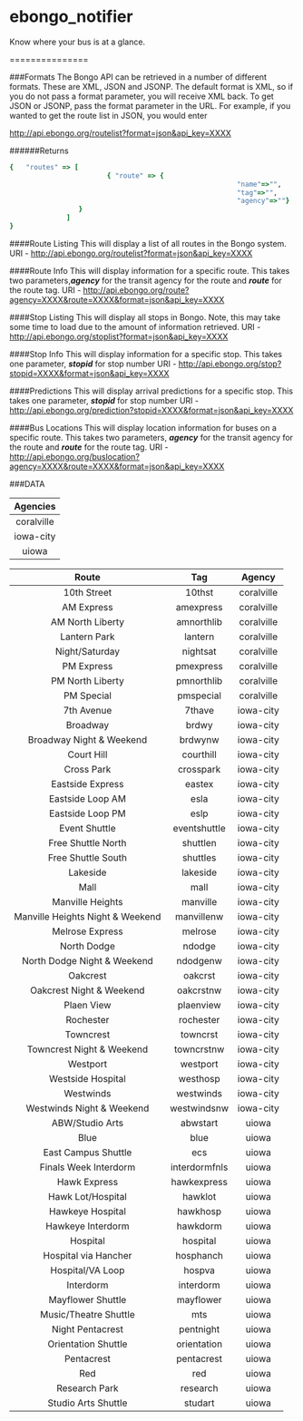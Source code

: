 ebongo_notifier
===============

Know where your bus is at a glance.

===============

###Formats
The Bongo API can be retrieved in a number of different formats. These are XML, JSON and JSONP. The default format is XML, so if you do not pass a format parameter, you will receive XML back. To get JSON or JSONP, pass the format parameter in the URL. For example, if you wanted to get the route list in JSON, you would enter

http://api.ebongo.org/routelist?format=json&api_key=XXXX

######Returns
```Ruby
{	"routes" => [
			        	{ "route" => {
														"name"=>"", 
														"tag"=>"", 
														"agency"=>""}
                 }
              ]
}
```
####Route Listing
This will display a list of all routes in the Bongo system.
URI - http://api.ebongo.org/routelist?format=json&api_key=XXXX

####Route Info
This will display information for a specific route. This takes two parameters,**_agency_** for the transit agency for the route and **_route_** for the route tag.
URI - http://api.ebongo.org/route?agency=XXXX&route=XXXX&format=json&api_key=XXXX

####Stop Listing
This will display all stops in Bongo. Note, this may take some time to load due to the amount of information retrieved.
URI - http://api.ebongo.org/stoplist?format=json&api_key=XXXX

####Stop Info
This will display information for a specific stop. This takes one parameter, **_stopid_** for stop number
URI - http://api.ebongo.org/stop?stopid=XXXX&format=json&api_key=XXXX

####Predictions
This will display arrival predictions for a specific stop. This takes one parameter, **_stopid_** for stop number
URI - http://api.ebongo.org/prediction?stopid=XXXX&format=json&api_key=XXXX

####Bus Locations
This will display location information for buses on a specific route. This takes two parameters, **_agency_** for the transit agency for the route and **_route_** for the route tag.
URI - http://api.ebongo.org/buslocation?agency=XXXX&route=XXXX&format=json&api_key=XXXX

###DATA

| Agencies |
|:------:|
| coralville |
| iowa-city |
| uiowa |

| Route | Tag | Agency|
|:-----:|:---:|:-----:|
|10th Street|10thst|coralville|
|AM Express|amexpress|coralville|
|AM North Liberty|amnorthlib|coralville|
|Lantern Park|lantern|coralville|
|Night/Saturday|nightsat|coralville|
|PM Express|pmexpress|coralville|
|PM North Liberty|pmnorthlib|coralville|
|PM Special|pmspecial|coralville|
|7th Avenue|7thave|iowa-city|
|Broadway|brdwy|iowa-city|
|Broadway Night & Weekend|brdwynw|iowa-city|
|Court Hill|courthill|iowa-city|
|Cross Park|crosspark|iowa-city|
|Eastside Express|eastex|iowa-city|
|Eastside Loop AM|esla|iowa-city|
|Eastside Loop PM|eslp|iowa-city|
|Event Shuttle|eventshuttle|iowa-city|
|Free Shuttle North|shuttlen|iowa-city|
|Free Shuttle South|shuttles|iowa-city|
|Lakeside|lakeside|iowa-city|
|Mall|mall|iowa-city|
|Manville Heights|manville|iowa-city|
|Manville Heights Night & Weekend|manvillenw|iowa-city|
|Melrose Express|melrose|iowa-city|
|North Dodge|ndodge|iowa-city|
|North Dodge Night & Weekend|ndodgenw|iowa-city|
|Oakcrest|oakcrst|iowa-city|
|Oakcrest Night & Weekend|oakcrstnw|iowa-city|
|Plaen View|plaenview|iowa-city|
|Rochester|rochester|iowa-city|
|Towncrest|towncrst|iowa-city|
|Towncrest Night & Weekend|towncrstnw|iowa-city|
|Westport|westport|iowa-city|
|Westside Hospital|westhosp|iowa-city|
|Westwinds|westwinds|iowa-city|
|Westwinds Night & Weekend|westwindsnw|iowa-city|
|ABW/Studio Arts|abwstart|uiowa|
|Blue|blue|uiowa|
|East Campus Shuttle|ecs|uiowa|
|Finals Week Interdorm|interdormfnls|uiowa|
|Hawk Express|hawkexpress|uiowa|
|Hawk Lot/Hospital|hawklot|uiowa|
|Hawkeye Hospital|hawkhosp|uiowa|
|Hawkeye Interdorm|hawkdorm|uiowa|
|Hospital|hospital|uiowa|
|Hospital via Hancher|hosphanch|uiowa|
|Hospital/VA Loop|hospva|uiowa|
|Interdorm|interdorm|uiowa|
|Mayflower Shuttle|mayflower|uiowa|
|Music/Theatre Shuttle|mts|uiowa|
|Night Pentacrest|pentnight|uiowa|
|Orientation Shuttle|orientation|uiowa|
|Pentacrest|pentacrest|uiowa|
|Red|red|uiowa|
|Research Park|research|uiowa|
|Studio Arts Shuttle|studart|uiowa|

